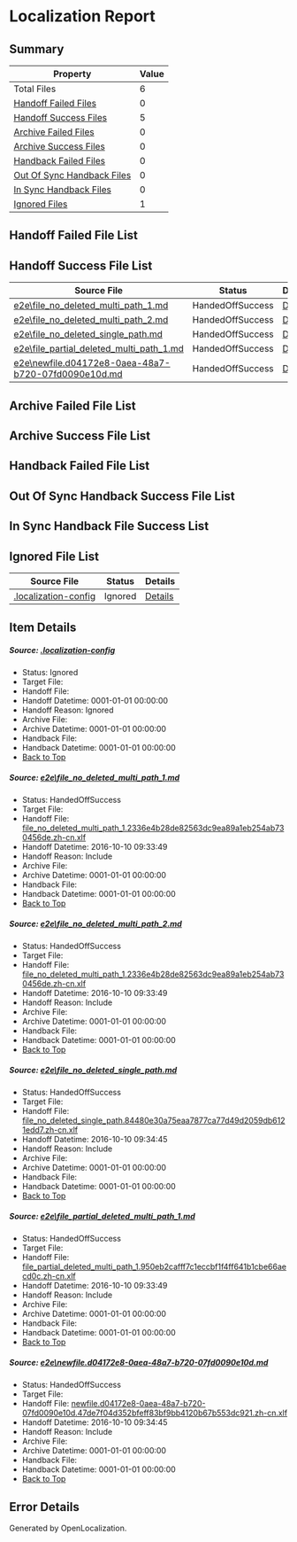 # <a name='report-top'></a> Localization Report

## Summary
 Property | Value 
 -------- | ----- 
 Total Files | 6
[ Handoff Failed Files ](#handoff-failed-list)| 0
[ Handoff Success Files ](#handoff-success-list)| 5
[ Archive Failed Files ](#archive-failed-list)| 0
[ Archive Success Files ](#archive-success-list)| 0
[ Handback Failed Files ](#handback-failed-list)| 0
[ Out Of Sync Handback Files ](#outofsync-handback-success-list)| 0
[ In Sync Handback Files ](#insync-handback-success-list)| 0
[ Ignored Files ](#ignored-list)| 1

## <a name='handoff-failed-list'></a> Handoff Failed File List

## <a name='handoff-success-list'></a> Handoff Success File List
 Source File | Status | Details 
 ----------- | ------ | ------- 
 [e2e\file_no_deleted_multi_path_1.md](https://github.com/OpenLocalizationTestOrg/ol-test0/blob/9b7a3a663981b74e2a8f8d20d66f8bac3665bbc0/e2e/file_no_deleted_multi_path_1.md) | HandedOffSuccess | [Details](#e675c3a449589f16d1979ea1bd954aa2c713f2ce1)
 [e2e\file_no_deleted_multi_path_2.md](https://github.com/OpenLocalizationTestOrg/ol-test0/blob/4611ca4e4794adb9d380c5f7eb0bc31e28044aeb/e2e/file_no_deleted_multi_path_2.md) | HandedOffSuccess | [Details](#e675c3a449589f16d1979ea1bd954aa2c713f2ce2)
 [e2e\file_no_deleted_single_path.md](https://github.com/OpenLocalizationTestOrg/ol-test0/blob/4611ca4e4794adb9d380c5f7eb0bc31e28044aeb/e2e/file_no_deleted_single_path.md) | HandedOffSuccess | [Details](#c56ed2dccf517cd8ad4a3283adadbfdc5fdb139c3)
 [e2e\file_partial_deleted_multi_path_1.md](https://github.com/OpenLocalizationTestOrg/ol-test0/blob/9b7a3a663981b74e2a8f8d20d66f8bac3665bbc0/e2e/file_partial_deleted_multi_path_1.md) | HandedOffSuccess | [Details](#726fb0ce126434f9055340bc6fbae01ff61964ac4)
 [e2e\newfile.d04172e8-0aea-48a7-b720-07fd0090e10d.md](https://github.com/OpenLocalizationTestOrg/ol-test0/blob/4611ca4e4794adb9d380c5f7eb0bc31e28044aeb/e2e/newfile.d04172e8-0aea-48a7-b720-07fd0090e10d.md) | HandedOffSuccess | [Details](#8463ecfae8c2d5ecbc9c56adeb2e146f23547c6b5)

## <a name='archive-failed-list'></a> Archive Failed File List

## <a name='archive-success-list'></a> Archive Success File List

## <a name='handback-failed-list'></a> Handback Failed File List

## <a name='outofsync-handback-success-list'></a> Out Of Sync Handback Success File List

## <a name='insync-handback-success-list'></a> In Sync Handback File Success List

## <a name='ignored-list'></a> Ignored File List
 Source File | Status | Details 
 ----------- | ------ | ------- 
 [.localization-config](https://github.com/OpenLocalizationTestOrg/ol-test0/blob/4611ca4e4794adb9d380c5f7eb0bc31e28044aeb/.localization-config) | Ignored | [Details](#c268a05ecaa7ec85942ed632c29928ee5bd6da8d0)

## Item Details
##### <a name='c268a05ecaa7ec85942ed632c29928ee5bd6da8d0'></a> Source: [.localization-config](https://github.com/OpenLocalizationTestOrg/ol-test0/blob/4611ca4e4794adb9d380c5f7eb0bc31e28044aeb/.localization-config)
* Status: Ignored
* Target File: 
* Handoff File: 
* Handoff Datetime: 0001-01-01 00:00:00
* Handoff Reason: Ignored
* Archive File: 
* Archive Datetime: 0001-01-01 00:00:00
* Handback File: 
* Handback Datetime: 0001-01-01 00:00:00
* [Back to Top](#report-top)

##### <a name='e675c3a449589f16d1979ea1bd954aa2c713f2ce1'></a> Source: [e2e\file_no_deleted_multi_path_1.md](https://github.com/OpenLocalizationTestOrg/ol-test0/blob/9b7a3a663981b74e2a8f8d20d66f8bac3665bbc0/e2e/file_no_deleted_multi_path_1.md)
* Status: HandedOffSuccess
* Target File: 
* Handoff File: [file_no_deleted_multi_path_1.2336e4b28de82563dc9ea89a1eb254ab730456de.zh-cn.xlf](https://github.com/OpenLocalizationTestOrg/ol-test0-handoff/blob/48fd78081f26c08510b3487b8785d7c14ecba682/ol-handoff/OpenLocalizationTestOrg/ol-test0-zhcn/qimu/mt/file_no_deleted_multi_path_1.2336e4b28de82563dc9ea89a1eb254ab730456de.zh-cn.xlf)
* Handoff Datetime: 2016-10-10 09:33:49
* Handoff Reason: Include
* Archive File: 
* Archive Datetime: 0001-01-01 00:00:00
* Handback File: 
* Handback Datetime: 0001-01-01 00:00:00
* [Back to Top](#report-top)

##### <a name='e675c3a449589f16d1979ea1bd954aa2c713f2ce2'></a> Source: [e2e\file_no_deleted_multi_path_2.md](https://github.com/OpenLocalizationTestOrg/ol-test0/blob/4611ca4e4794adb9d380c5f7eb0bc31e28044aeb/e2e/file_no_deleted_multi_path_2.md)
* Status: HandedOffSuccess
* Target File: 
* Handoff File: [file_no_deleted_multi_path_1.2336e4b28de82563dc9ea89a1eb254ab730456de.zh-cn.xlf](https://github.com/OpenLocalizationTestOrg/ol-test0-handoff/blob/48fd78081f26c08510b3487b8785d7c14ecba682/ol-handoff/OpenLocalizationTestOrg/ol-test0-zhcn/qimu/mt/file_no_deleted_multi_path_1.2336e4b28de82563dc9ea89a1eb254ab730456de.zh-cn.xlf)
* Handoff Datetime: 2016-10-10 09:33:49
* Handoff Reason: Include
* Archive File: 
* Archive Datetime: 0001-01-01 00:00:00
* Handback File: 
* Handback Datetime: 0001-01-01 00:00:00
* [Back to Top](#report-top)

##### <a name='c56ed2dccf517cd8ad4a3283adadbfdc5fdb139c3'></a> Source: [e2e\file_no_deleted_single_path.md](https://github.com/OpenLocalizationTestOrg/ol-test0/blob/4611ca4e4794adb9d380c5f7eb0bc31e28044aeb/e2e/file_no_deleted_single_path.md)
* Status: HandedOffSuccess
* Target File: 
* Handoff File: [file_no_deleted_single_path.84480e30a75eaa7877ca77d49d2059db6121edd7.zh-cn.xlf](https://github.com/OpenLocalizationTestOrg/ol-test0-handoff/blob/ec42894d70ddf88c11310b88ea86640451ff5dd5/ol-handoff/OpenLocalizationTestOrg/ol-test0-zhcn/qimu/mt/file_no_deleted_single_path.84480e30a75eaa7877ca77d49d2059db6121edd7.zh-cn.xlf)
* Handoff Datetime: 2016-10-10 09:34:45
* Handoff Reason: Include
* Archive File: 
* Archive Datetime: 0001-01-01 00:00:00
* Handback File: 
* Handback Datetime: 0001-01-01 00:00:00
* [Back to Top](#report-top)

##### <a name='726fb0ce126434f9055340bc6fbae01ff61964ac4'></a> Source: [e2e\file_partial_deleted_multi_path_1.md](https://github.com/OpenLocalizationTestOrg/ol-test0/blob/9b7a3a663981b74e2a8f8d20d66f8bac3665bbc0/e2e/file_partial_deleted_multi_path_1.md)
* Status: HandedOffSuccess
* Target File: 
* Handoff File: [file_partial_deleted_multi_path_1.950eb2cafff7c1eccbf1f4ff641b1cbe66aecd0c.zh-cn.xlf](https://github.com/OpenLocalizationTestOrg/ol-test0-handoff/blob/48fd78081f26c08510b3487b8785d7c14ecba682/ol-handoff/OpenLocalizationTestOrg/ol-test0-zhcn/qimu/mt/file_partial_deleted_multi_path_1.950eb2cafff7c1eccbf1f4ff641b1cbe66aecd0c.zh-cn.xlf)
* Handoff Datetime: 2016-10-10 09:33:49
* Handoff Reason: Include
* Archive File: 
* Archive Datetime: 0001-01-01 00:00:00
* Handback File: 
* Handback Datetime: 0001-01-01 00:00:00
* [Back to Top](#report-top)

##### <a name='8463ecfae8c2d5ecbc9c56adeb2e146f23547c6b5'></a> Source: [e2e\newfile.d04172e8-0aea-48a7-b720-07fd0090e10d.md](https://github.com/OpenLocalizationTestOrg/ol-test0/blob/4611ca4e4794adb9d380c5f7eb0bc31e28044aeb/e2e/newfile.d04172e8-0aea-48a7-b720-07fd0090e10d.md)
* Status: HandedOffSuccess
* Target File: 
* Handoff File: [newfile.d04172e8-0aea-48a7-b720-07fd0090e10d.47de7f04d352bfeff83bf9bb4120b67b553dc921.zh-cn.xlf](https://github.com/OpenLocalizationTestOrg/ol-test0-handoff/blob/ec42894d70ddf88c11310b88ea86640451ff5dd5/ol-handoff/OpenLocalizationTestOrg/ol-test0-zhcn/qimu/mt/newfile.d04172e8-0aea-48a7-b720-07fd0090e10d.47de7f04d352bfeff83bf9bb4120b67b553dc921.zh-cn.xlf)
* Handoff Datetime: 2016-10-10 09:34:45
* Handoff Reason: Include
* Archive File: 
* Archive Datetime: 0001-01-01 00:00:00
* Handback File: 
* Handback Datetime: 0001-01-01 00:00:00
* [Back to Top](#report-top)


## Error Details

Generated by OpenLocalization.
